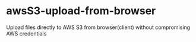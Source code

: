 # awsS3-upload-from-browser
Upload files directly to AWS S3 from browser(client) without compromising AWS credentials
